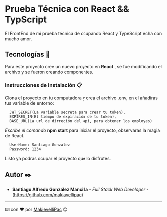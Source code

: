 # Prueba Técnica con React && TypScript

El FrontEnd de mi prueba técnica de ocupando React y TypeScript echa con mucho amor.

## Tecnologías 🚀

Para este proyecto cree un nuevo proyecto en **React**  , se fue modificando el archivo y se fueron creando componentes.

### Instrucciones de Instalación 📋

Clona el proyecto en tu computadora y  crea el archivo .env, en el añadiras tus variable de entorno: 
```
  JWT_SECRET(La variable secreta para crear tu token), 
  EXPIRES_IN(El tiempo de expiración de tu token), 
  BASE_URL(La url de dirreción del api, para obtener los employes)
 ```

_Escribe el comando_ **npm start** para iniciar el proyecto, observaras la magia de React.

```
  UserName: Santiago Gonzalez
  Password: 1234
 ```


Listo ya podras ocupar el proyecto que lo disfrutes.

## Autor ✒️

* **Santiago Alfredo González Mancilla** - *Full Stack Web Developer* - (https://github.com/makiavellipac)

---
⌨️ con ❤️ por [MakievelliPac](https://santiago-agm.xyz/) 😊
